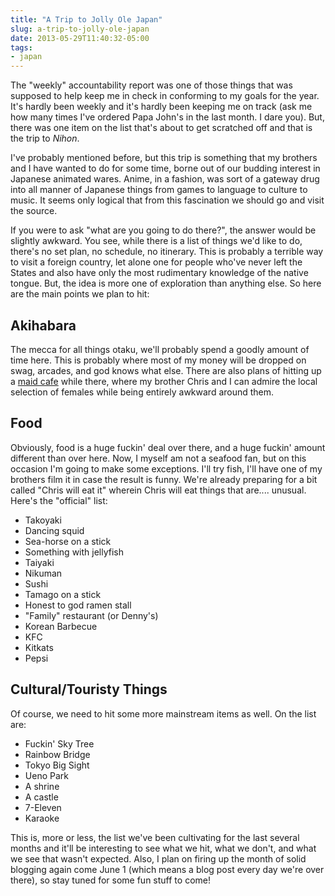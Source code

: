 ```yaml
---
title: "A Trip to Jolly Ole Japan"
slug: a-trip-to-jolly-ole-japan
date: 2013-05-29T11:40:32-05:00
tags:
- japan
---
```

The "weekly" accountability report was one of those things that was supposed to help keep me in check in conforming to my goals for the year. It's hardly been weekly and it's hardly been keeping me on track (ask me how many times I've ordered Papa John's in the last month. I dare you). But, there was one item on the list that's about to get scratched off and that is the trip to _Nihon_.

I've probably mentioned before, but this trip is something that my brothers and I have wanted to do for some time, borne out of our budding interest in Japanese animated wares. Anime, in a fashion, was sort of a gateway drug into all manner of Japanese things from games to language to culture to music. It seems only logical that from this fascination we should go and visit the source.

If you were to ask "what are you going to do there?", the answer would be slightly awkward. You see, while there is a list of things we'd like to do, there's no set plan, no schedule, no itinerary. This is probably a terrible way to visit a foreign country, let alone one for people who've never left the States and also have only the most rudimentary knowledge of the native tongue. But, the idea is more one of exploration than anything else. So here are the main points we plan to hit:

## Akihabara
The mecca for all things otaku, we'll probably spend a goodly amount of time here. This is probably where most of my money will be dropped on swag, arcades, and god knows what else. There are also plans of hitting up a [maid cafe](http://en.wikipedia.org/wiki/Maid_cafe) while there, where my brother Chris and I can admire the local selection of females while being entirely awkward around them.

## Food
Obviously, food is a huge fuckin' deal over there, and a huge fuckin' amount different than over here. Now, I myself am not a seafood fan, but on this occasion I'm going to make some exceptions. I'll try fish, I'll have one of my brothers film it in case the result is funny. We're already preparing for a bit called "Chris will eat it" wherein Chris will eat things that are.... unusual. Here's the "official" list:

- Takoyaki
- Dancing squid
- Sea-horse on a stick
- Something with jellyfish
- Taiyaki
- Nikuman
- Sushi
- Tamago on a stick
- Honest to god ramen stall
- "Family" restaurant (or Denny's)
- Korean Barbecue
- KFC
- Kitkats
- Pepsi


## Cultural/Touristy Things
Of course, we need to hit some more mainstream items as well. On the list are:

- Fuckin' Sky Tree
- Rainbow Bridge
- Tokyo Big Sight
- Ueno Park
- A shrine
- A castle
- 7-Eleven
- Karaoke


This is, more or less, the list we've been cultivating for the last several months and it'll be interesting to see what we hit, what we don't, and what we see that wasn't expected. Also, I plan on firing up the month of solid blogging again come June 1 (which means a blog post every day we're over there), so stay tuned for some fun stuff to come!
